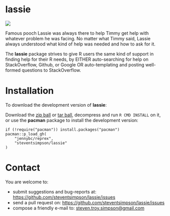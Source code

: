 lassie
============

![](https://pbs.twimg.com/media/A-vpCIUCIAA0EjS.jpg)

Famous pooch Lassie was always there to help Timmy get help with whatever problem he was facing. No matter what Timmy said, Lassie always understood what kind of help was needed and how to ask for it. 

The **lassie** package strives to give R users the same kind of support in finding help for their R needs, by EITHER auto-searching for help on StackOverflow, Github, or Google OR auto-templating and posting well-formed questions to StackOverflow. 


Installation
============


To download the development version of **lassie**:

Download the [zip
ball](https://github.com/steventsimpson/lassie/zipball/master) or [tar
ball](https://github.com/steventsimpson/lassie/tarball/master), decompress and
run `R CMD INSTALL` on it, or use the **pacman** package to install the
development version:

    if (!require("pacman")) install.packages("pacman")
    pacman::p_load_gh(
        "jennybc/reprex",
        "steventsimpson/lassie"
    )



Contact
=======

You are welcome to:     
- submit suggestions and bug-reports at: <https://github.com/steventsimpson/lassie/issues>
- send a pull request on: <https://github.com/steventsimpson/lassie/issues>      
- compose a friendly e-mail to: <steven.troy.simpson@gmail.com>     



